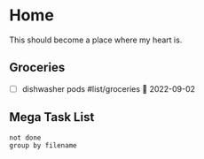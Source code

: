 # Home
This should become a place where my heart is.

## Groceries
- [ ] dishwasher pods #list/groceries 📅 2022-09-02 

## Mega Task List
```tasks
not done
group by filename
```

